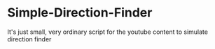 # Simple-Direction-Finder
It's just small, very ordinary script for the youtube content to simulate direction finder
